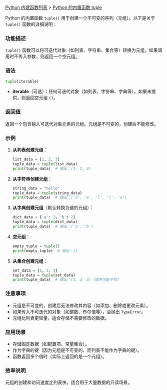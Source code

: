 [Python 内建函数列表](https://xplanc.org/primers/document/zh/02.Python/99.API%20%E5%B8%AE%E5%8A%A9%E6%89%8B%E5%86%8C/00.%E5%86%85%E5%BB%BA%E5%87%BD%E6%95%B0.md) > [Python 的内置函数 tuple](https://xplanc.org/primers/document/zh/02.Python/EX.%E5%86%85%E5%BB%BA%E5%87%BD%E6%95%B0/EX.tuple.md)

Python 的内置函数 `tuple()` 用于创建一个不可变的序列（元组）。以下是关于 `tuple()` 函数的详细说明：

### 功能描述
`tuple()` 函数可以将可迭代对象（如列表、字符串、集合等）转换为元组。如果调用时不传入参数，则返回一个空元组。

### 语法
```python
tuple(iterable)
```
- **iterable**（可选）：任何可迭代对象（如列表、字符串、字典等）。如果未提供，则返回空元组 `()`。

### 返回值
返回一个包含输入可迭代对象元素的元组。元组是不可变的，创建后不能修改。

### 示例
1. **从列表创建元组**：
   ```python
   list_data = [1, 2, 3]
   tuple_data = tuple(list_data)
   print(tuple_data)  # 输出：(1, 2, 3)
   ```

2. **从字符串创建元组**：
   ```python
   string_data = "hello"
   tuple_data = tuple(string_data)
   print(tuple_data)  # 输出：('h', 'e', 'l', 'l', 'o')
   ```

3. **从字典创建元组**（默认转换为键的元组）：
   ```python
   dict_data = {'a': 1, 'b': 2}
   tuple_data = tuple(dict_data)
   print(tuple_data)  # 输出：('a', 'b')
   ```

4. **空元组**：
   ```python
   empty_tuple = tuple()
   print(empty_tuple)  # 输出：()
   ```

5. **从集合创建元组**：
   ```python
   set_data = {1, 2, 3}
   tuple_data = tuple(set_data)
   print(tuple_data)  # 输出：(1, 2, 3)（顺序可能不同）
   ```

### 注意事项
- 元组是不可变的，创建后无法修改其内容（如添加、删除或更改元素）。
- 如果传入不可迭代的对象（如整数、布尔值等），会抛出 `TypeError`。
- 元组比列表更轻量，适合存储不需要修改的数据。

### 应用场景
- 存储固定数据（如配置项、常量集合）。
- 作为字典的键（因为元组是不可变的，而列表不能作为字典的键）。
- 函数返回多个值时（实际上返回的是一个元组）。

### 效率说明
元组的创建和访问速度比列表快，适合用于大量数据的只读场景。
